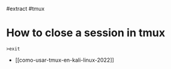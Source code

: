 #extract
#tmux

# How to close a session in tmux

```
>exit
```

- [[como-usar-tmux-en-kali-linux-2022]]
